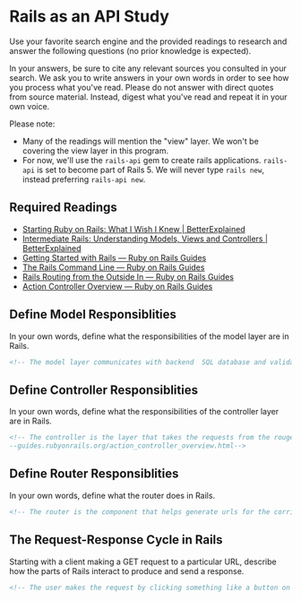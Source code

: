 # Rails as an API Study

Use your favorite search engine and the provided readings to research and answer
the following questions (no prior knowledge is expected).

In your answers, be sure to cite any relevant sources you consulted in your
search. We ask you to write answers in your own words in order to see how you
process what you've read. Please do not answer with direct quotes from source
material. Instead, digest what you've read and repeat it in your own voice.

Please note:

-   Many of the readings will mention the "view" layer. We won't be covering the
    view layer in this program.
-   For now, we'll use the `rails-api` gem to create rails applications.
    `rails-api` is set to become part of Rails 5. We will never type `rails
    new`, instead preferring `rails-api new`.

## Required Readings

-   [Starting Ruby on Rails: What I Wish I Knew | BetterExplained](http://betterexplained.com/articles/starting-ruby-on-rails-what-i-wish-i-knew/)
-   [Intermediate Rails: Understanding Models, Views and Controllers | BetterExplained](http://betterexplained.com/articles/intermediate-rails-understanding-models-views-and-controllers/)
-   [Getting Started with Rails — Ruby on Rails Guides](http://guides.rubyonrails.org/getting_started.html)
-   [The Rails Command Line — Ruby on Rails Guides](http://guides.rubyonrails.org/command_line.html)
-   [Rails Routing from the Outside In — Ruby on Rails Guides](http://guides.rubyonrails.org/routing.html)
-   [Action Controller Overview — Ruby on Rails Guides](http://guides.rubyonrails.org/action_controller_overview.html)

## Define Model Responsiblities

In your own words, define what the responsibilities of the model layer are in
Rails.

```md
<!-- The model layer communicates with backend  SQL database and validates all data coming in and out --http://betterexplained.com/articles/intermediate-rails-understanding-models-views-and-controllers/-->
```

## Define Controller Responsiblities

In your own words, define what the responsibilities of the controller layer are
in Rails.

```md
<!-- The controller is the layer that takes the requests from the rouger and generates the appropriate request the backend
--guides.rubyonrails.org/action_controller_overview.html-->
```

## Define Router Responsiblities

In your own words, define what the router does in Rails.

```md
<!-- The router is the component that helps generate urls for the corrisponding ajax request to the backend. This part also interacts with the controller layer. --guides.rubyonrails.org/routing.html-->
```

## The Request-Response Cycle in Rails

Starting with a client making a GET request to a particular URL, describe how
the parts of Rails interact to produce and send a response.

```md
<!-- The user makes the request by clicking something like a button on the website which then goes to the router which formulates the proper request to one of the controllers. The controllers receive the url and formulate the GET request to the backend Model layer. This generates a SQL query that retrieved the desired data and passes it back trough the chain. -->
```
